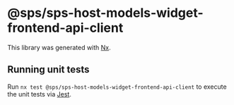 # @sps/sps-host-models-widget-frontend-api-client

This library was generated with [Nx](https://nx.dev).

## Running unit tests

Run `nx test @sps/sps-host-models-widget-frontend-api-client` to execute the unit tests via [Jest](https://jestjs.io).
